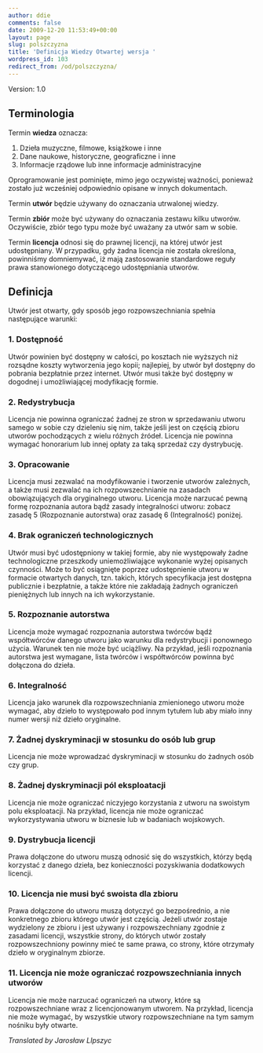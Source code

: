 ```yaml
---
author: ddie
comments: false
date: 2009-12-20 11:53:49+00:00
layout: page
slug: polszczyzna
title: 'Definicja Wiedzy Otwartej wersja '
wordpress_id: 103
redirect_from: /od/polszczyzna/
---
```


Version: 1.0

## Terminologia

Termin **wiedza** oznacza:

1. Dzieła muzyczne, filmowe, książkowe i inne
2. Dane naukowe, historyczne, geograficzne i inne
3. Informacje rządowe lub inne informacje administracyjne

Oprogramowanie jest pominięte, mimo jego oczywistej ważności, ponieważ zostało już wcześniej odpowiednio opisane w innych dokumentach.

Termin **utwór** będzie używany do oznaczania utrwalonej wiedzy.

Termin **zbiór** może być używany do oznaczania zestawu kilku utworów. Oczywiście, zbiór tego typu może być uważany za utwór sam w sobie.

Termin **licencja** odnosi się do prawnej licencji, na której utwór jest udostępniany. W przypadku, gdy żadna licencja nie została określona, powinniśmy domniemywać, iż mają zastosowanie standardowe reguły prawa stanowionego dotyczącego udostępniania utworów.

## Definicja

Utwór jest otwarty, gdy sposób jego rozpowszechniania spełnia następujące warunki:

### 1. Dostępność

Utwór powinien być dostępny w całości, po kosztach nie wyższych niż rozsądne koszty wytworzenia jego kopii; najlepiej, by utwór był dostępny do pobrania bezpłatnie przez internet. Utwór musi także być dostępny w dogodnej i umożliwiającej modyfikację formie.

### 2. Redystrybucja

Licencja nie powinna ograniczać żadnej ze stron w sprzedawaniu utworu samego w sobie czy dzieleniu się nim, także jeśli jest on częścią zbioru utworów pochodzących z wielu różnych źródeł. Licencja nie powinna wymagać honorarium lub innej opłaty za taką sprzedaż czy dystrybucję.

### 3. Opracowanie

Licencja musi zezwalać na modyfikowanie i tworzenie utworów zależnych, a także musi zezwalać na ich rozpowszechnianie na zasadach obowiązujących dla oryginalnego utworu. Licencja może narzucać pewną formę rozpoznania autora bądź zasady integralności utworu: zobacz zasadę 5 (Rozpoznanie autorstwa) oraz zasadę 6 (Integralność) poniżej.

### 4. Brak ograniczeń technologicznych

Utwór musi być udostępniony w takiej formie, aby nie występowały żadne technologiczne przeszkody uniemożliwiające wykonanie wyżej opisanych czynności. Może to być osiągnięte poprzez udostępnienie utworu w formacie otwartych danych, tzn. takich, których specyfikacja jest dostępna publicznie i bezpłatnie, a także które nie zakładają żadnych ograniczeń pieniężnych lub innych na ich wykorzystanie.

### 5. Rozpoznanie autorstwa

Licencja może wymagać rozpoznania autorstwa twórców bądź współtwórców danego utworu jako warunku dla redystrybucji i ponownego użycia. Warunek ten nie może być uciążliwy. Na przykład, jeśli rozpoznania autorstwa jest wymagane, lista twórców i współtwórców powinna być dołączona do dzieła.

### 6. Integralność

Licencja jako warunek dla rozpowszechniania zmienionego utworu może wymagać, aby dzieło to występowało pod innym tytułem lub aby miało inny numer wersji niż dzieło oryginalne.

### 7. Żadnej dyskryminacji w stosunku do osób lub grup

Licencja nie może wprowadzać dyskryminacji w stosunku do żadnych osób czy grup.

### 8. Żadnej dyskryminacji pól eksploatacji

Licencja nie może ograniczać niczyjego korzystania z utworu na swoistym polu eksploatacji. Na przykład, licencja nie może ograniczać wykorzystywania utworu w biznesie lub w badaniach wojskowych.

### 9. Dystrybucja licencji

Prawa dołączone do utworu muszą odnosić się do wszystkich, którzy będą korzystać z danego dzieła, bez konieczności pozyskiwania dodatkowych licencji.

### 10. Licencja nie musi być swoista dla zbioru

Prawa dołączone do utworu muszą dotyczyć go bezpośrednio, a nie konkretnego zbioru którego utwór jest częścią. Jeżeli utwór zostaje wydzielony ze zbioru i jest używany i rozpowszechniany zgodnie z zasadami licencji, wszystkie strony, do których utwór zostały rozpowszechniony powinny mieć te same prawa, co strony, które otrzymały dzieło w oryginalnym zbiorze.

### 11. Licencja nie może ograniczać rozpowszechniania innych utworów

Licencja nie może narzucać ograniczeń na utwory, które są rozpowszechniane wraz z licencjonowanym utworem. Na przykład, licencja nie może wymagać, by wszystkie utwory rozpowszechniane na tym samym nośniku były otwarte.

*Translated by Jarosław LIpszyc*
